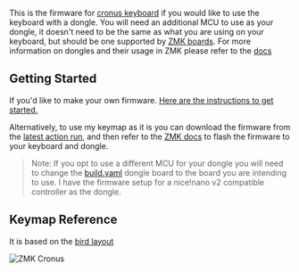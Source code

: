 This is the firmware for [cronus keyboard](https://github.com/dibaltic/cronus) if you would like to use the keyboard with a dongle. You will need an additional MCU to use as your dongle, it doesn't need to be the same as what you are using on your keyboard, but should be one supported by [ZMK boards](https://zmk.dev/docs/hardware). For more information on dongles and their usage in ZMK please refer to the [docs](https://zmk.dev/docs/development/hardware-integration/dongle)

## Getting Started
If you'd like to make your own firmware.
[Here are the instructions to get started.](https://github.com/dibaltic/zmk_cronus_dongle/blob/main/getting_started.md)

Alternatively, to use my keymap as it is you can download the firmware from the [latest action run](https://github.com/dibaltic/zmk_cronus_dongle/actions), and then refer to the [ZMK docs](https://zmk.dev/docs/user-setup#installing-the-firmware) to flash the firmware to your keyboard and dongle.

> Note: If you opt to use a different MCU for your dongle you will need to change the [build.yaml](https://github.com/dibaltic/zmk_cronus_dongle/blob/main/build.yaml) dongle board to the board you are intending to use. I have the firmware setup for a nice!nano v2 compatible controller as the dongle.

## Keymap Reference
It is based on the [bird layout](https://github.com/jcmkk3/bird-layout)


![ZMK Cronus](https://github.com/user-attachments/assets/41fb7a06-e676-4a0b-bb9e-e6c683aa6120)
